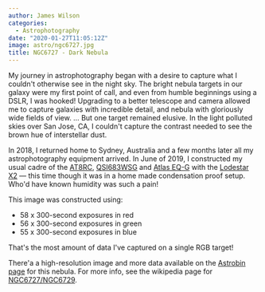 ```yaml
---
author: James Wilson
categories:
  - Astrophotography
date: "2020-01-27T11:05:12Z"
image: astro/ngc6727.jpg
title: NGC6727 - Dark Nebula
---
```


My journey in astrophotography began with a desire to capture what I couldn't otherwise see in the night sky. The bright nebula targets in our galaxy were my first point of call, and even from humble beginnings using a DSLR, I was hooked! Upgrading to a better telescope and camera allowed me to capture galaxies with incredible detail, and nebula with gloriously wide fields of view. … But one target remained elusive. In the light polluted skies over San Jose, CA, I couldn't capture the contrast needed to see the brown hue of interstellar dust.

In 2018, I returned home to Sydney, Australia and a few months later all my astrophotography equipment arrived. In June of 2019, I constructed my usual cadre of the [AT8RC](https://optcorp.com/products/tpo-8-carbon-fiber-f-8-ritchey-cretien-reflecting-ota-telescope), [QSI683WSG](https://optcorp.com/products/qsi-683wsg-mono-ccd-camera-mechanical-shutter-8-position-cfw-igp-with-c-thread) and [Atlas EQ-G](https://optcorp.com/products/orion-atlas-eq-g-computerized-goto-mount) with the [Lodestar X2](https://optcorp.com/products/sx-lodestar-x2) — this time though it was in a home made condensation proof setup. Who'd have known humidity was such a pain!

This image was constructed using:

- 58 x 300-second exposures in red
- 56 x 300-second exposures in green
- 55 x 300-second exposures in blue

That's the most amount of data I've captured on a single RGB target!

There'a a high-resolution image and more data available on the [Astrobin page](https://www.astrobin.com/iyiwwq/0/) for this nebula. For more info, see the wikipedia page for [NGC6727/NGC6729](https://en.wikipedia.org/wiki/NGC_6729).
